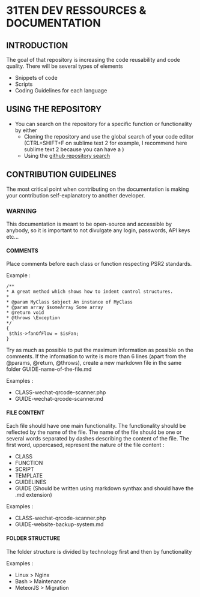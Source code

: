 # 31TEN DEV RESSOURCES & DOCUMENTATION

## INTRODUCTION

The goal of that repository is increasing the code reusability and code quality. There will be several types of elements

 * Snippets of code
 * Scripts
 * Coding Guidelines for each language

## USING THE REPOSITORY

- You can search on the repository for a specific function or functionality by either
	- Cloning the repository and use the global search of your code editor (CTRL+SHIFT+F on sublime text 2 for example, I recommend here sublime text 2 because you can have a )
	- Using the [github repository search ](https://github.com/31ten/documentation/search?utf8=%E2%9C%93&q=javascript "github repository search")

## CONTRIBUTION GUIDELINES

The most critical point when contributing on the documentation is making your contribution self-explanatory to another developer.

### WARNING

This documentation is meant to be open-source and accessible by anybody, so it is important to not divulgate any login, passwords, API keys etc...

#### COMMENTS
Place comments before each class or function respecting PSR2 standards.

Example : 

    /**
    * A great method which shows how to indent control structures.
    *
    * @param MyClass $object An instance of MyClass
    * @param array $someArray Some array
    * @return void
    * @throws \Exception
    */
	{
	 $this->fanOfFlow = $isFan;
	}

Try as much as possible to put the maximum information as possible on the comments. If the information to write is more than 6 lines (apart from the @params, @return, @throws), create a new markdown file in the same folder GUIDE-name-of-the-file.md

Examples :

- CLASS-wechat-qrcode-scanner.php 
- GUIDE-wechat-qrcode-scanner.md

#### FILE CONTENT 
Each file should have one main functionality. The functionality should be reflected by the name of the file. 
The name of the file should be one or several words separated by dashes describing the content of the file. The first word, uppercased, represent the nature of the file content : 

- CLASS
- FUNCTION
- SCRIPT
- TEMPLATE
- GUIDELINES
- GUIDE (Should be written using markdown synthax and should have the .md extension)

Examples : 

- CLASS-wechat-qrcode-scanner.php
- GUIDE-website-backup-system.md

#### FOLDER STRUCTURE 
The folder structure is divided by technology first and then by functionality

Examples : 

- Linux > Nginx
- Bash > Maintenance
- MeteorJS > Migration